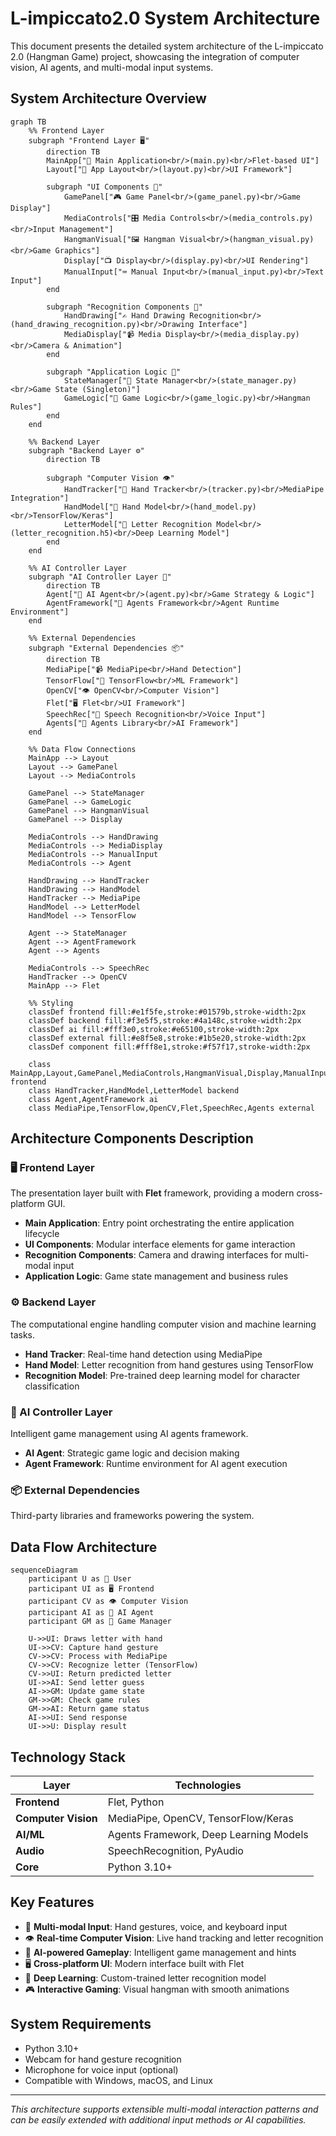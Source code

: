 # L-impiccato2.0 System Architecture

This document presents the detailed system architecture of the L-impiccato 2.0 (Hangman Game) project, showcasing the integration of computer vision, AI agents, and multi-modal input systems.

## System Architecture Overview

```mermaid
graph TB
    %% Frontend Layer
    subgraph "Frontend Layer 🖥️"
        direction TB
        MainApp["🚀 Main Application<br/>(main.py)<br/>Flet-based UI"]
        Layout["📐 App Layout<br/>(layout.py)<br/>UI Framework"]
        
        subgraph "UI Components 🧩"
            GamePanel["🎮 Game Panel<br/>(game_panel.py)<br/>Game Display"]
            MediaControls["🎛️ Media Controls<br/>(media_controls.py)<br/>Input Management"]
            HangmanVisual["🖼️ Hangman Visual<br/>(hangman_visual.py)<br/>Game Graphics"]
            Display["📺 Display<br/>(display.py)<br/>UI Rendering"]
            ManualInput["⌨️ Manual Input<br/>(manual_input.py)<br/>Text Input"]
        end
        
        subgraph "Recognition Components 🤖"
            HandDrawing["✍️ Hand Drawing Recognition<br/>(hand_drawing_recognition.py)<br/>Drawing Interface"]
            MediaDisplay["📹 Media Display<br/>(media_display.py)<br/>Camera & Animation"]
        end
        
        subgraph "Application Logic 🧠"
            StateManager["🎯 State Manager<br/>(state_manager.py)<br/>Game State (Singleton)"]
            GameLogic["🎲 Game Logic<br/>(game_logic.py)<br/>Hangman Rules"]
        end
    end
    
    %% Backend Layer
    subgraph "Backend Layer ⚙️"
        direction TB
        
        subgraph "Computer Vision 👁️"
            HandTracker["👋 Hand Tracker<br/>(tracker.py)<br/>MediaPipe Integration"]
            HandModel["🤲 Hand Model<br/>(hand_model.py)<br/>TensorFlow/Keras"]
            LetterModel["📝 Letter Recognition Model<br/>(letter_recognition.h5)<br/>Deep Learning Model"]
        end
    end
    
    %% AI Controller Layer
    subgraph "AI Controller Layer 🤖"
        direction TB
        Agent["🎯 AI Agent<br/>(agent.py)<br/>Game Strategy & Logic"]
        AgentFramework["🔧 Agents Framework<br/>Agent Runtime Environment"]
    end
    
    %% External Dependencies
    subgraph "External Dependencies 📦"
        direction TB
        MediaPipe["📹 MediaPipe<br/>Hand Detection"]
        TensorFlow["🧠 TensorFlow<br/>ML Framework"]
        OpenCV["👁️ OpenCV<br/>Computer Vision"]
        Flet["🖥️ Flet<br/>UI Framework"]
        SpeechRec["🎤 Speech Recognition<br/>Voice Input"]
        Agents["🤖 Agents Library<br/>AI Framework"]
    end
    
    %% Data Flow Connections
    MainApp --> Layout
    Layout --> GamePanel
    Layout --> MediaControls
    
    GamePanel --> StateManager
    GamePanel --> GameLogic
    GamePanel --> HangmanVisual
    GamePanel --> Display
    
    MediaControls --> HandDrawing
    MediaControls --> MediaDisplay
    MediaControls --> ManualInput
    MediaControls --> Agent
    
    HandDrawing --> HandTracker
    HandDrawing --> HandModel
    HandTracker --> MediaPipe
    HandModel --> LetterModel
    HandModel --> TensorFlow
    
    Agent --> StateManager
    Agent --> AgentFramework
    Agent --> Agents
    
    MediaControls --> SpeechRec
    HandTracker --> OpenCV
    MainApp --> Flet
    
    %% Styling
    classDef frontend fill:#e1f5fe,stroke:#01579b,stroke-width:2px
    classDef backend fill:#f3e5f5,stroke:#4a148c,stroke-width:2px
    classDef ai fill:#fff3e0,stroke:#e65100,stroke-width:2px
    classDef external fill:#e8f5e8,stroke:#1b5e20,stroke-width:2px
    classDef component fill:#fff8e1,stroke:#f57f17,stroke-width:2px
    
    class MainApp,Layout,GamePanel,MediaControls,HangmanVisual,Display,ManualInput,HandDrawing,MediaDisplay,StateManager,GameLogic frontend
    class HandTracker,HandModel,LetterModel backend
    class Agent,AgentFramework ai
    class MediaPipe,TensorFlow,OpenCV,Flet,SpeechRec,Agents external
```

## Architecture Components Description

### 🖥️ Frontend Layer
The presentation layer built with **Flet** framework, providing a modern cross-platform GUI.

- **Main Application**: Entry point orchestrating the entire application lifecycle
- **UI Components**: Modular interface elements for game interaction
- **Recognition Components**: Camera and drawing interfaces for multi-modal input
- **Application Logic**: Game state management and business rules

### ⚙️ Backend Layer  
The computational engine handling computer vision and machine learning tasks.

- **Hand Tracker**: Real-time hand detection using MediaPipe
- **Hand Model**: Letter recognition from hand gestures using TensorFlow
- **Recognition Model**: Pre-trained deep learning model for character classification

### 🤖 AI Controller Layer
Intelligent game management using AI agents framework.

- **AI Agent**: Strategic game logic and decision making
- **Agent Framework**: Runtime environment for AI agent execution

### 📦 External Dependencies
Third-party libraries and frameworks powering the system.

## Data Flow Architecture

```mermaid
sequenceDiagram
    participant U as 👤 User
    participant UI as 🖥️ Frontend
    participant CV as 👁️ Computer Vision
    participant AI as 🤖 AI Agent
    participant GM as 🎯 Game Manager
    
    U->>UI: Draws letter with hand
    UI->>CV: Capture hand gesture
    CV->>CV: Process with MediaPipe
    CV->>CV: Recognize letter (TensorFlow)
    CV->>UI: Return predicted letter
    UI->>AI: Send letter guess
    AI->>GM: Update game state
    GM->>GM: Check game rules
    GM->>AI: Return game status
    AI->>UI: Send response
    UI->>U: Display result
```

## Technology Stack

| Layer | Technologies |
|-------|-------------|
| **Frontend** | Flet, Python |
| **Computer Vision** | MediaPipe, OpenCV, TensorFlow/Keras |
| **AI/ML** | Agents Framework, Deep Learning Models |
| **Audio** | SpeechRecognition, PyAudio |
| **Core** | Python 3.10+ |

## Key Features

- 🎯 **Multi-modal Input**: Hand gestures, voice, and keyboard input
- 👁️ **Real-time Computer Vision**: Live hand tracking and letter recognition
- 🤖 **AI-powered Gameplay**: Intelligent game management and hints
- 🖥️ **Cross-platform UI**: Modern interface built with Flet
- 🧠 **Deep Learning**: Custom-trained letter recognition model
- 🎮 **Interactive Gaming**: Visual hangman with smooth animations

## System Requirements

- Python 3.10+
- Webcam for hand gesture recognition
- Microphone for voice input (optional)
- Compatible with Windows, macOS, and Linux

---

*This architecture supports extensible multi-modal interaction patterns and can be easily extended with additional input methods or AI capabilities.*
